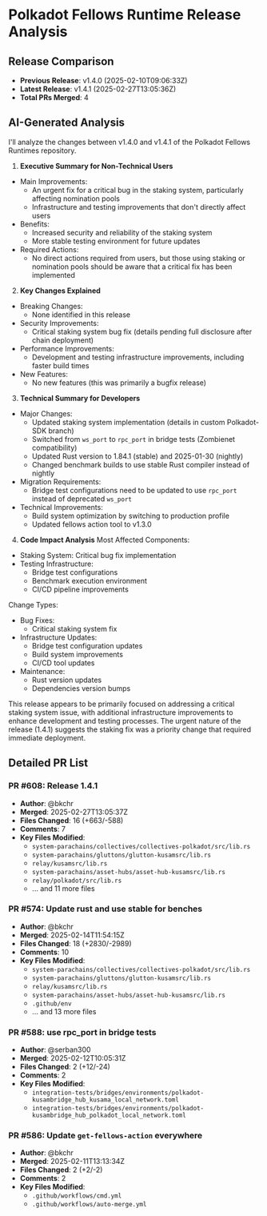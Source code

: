 # Polkadot Fellows Runtime Release Analysis

## Release Comparison
- **Previous Release**: v1.4.0 (2025-02-10T09:06:33Z)
- **Latest Release**: v1.4.1 (2025-02-27T13:05:36Z)
- **Total PRs Merged**: 4

## AI-Generated Analysis

I'll analyze the changes between v1.4.0 and v1.4.1 of the Polkadot Fellows Runtimes repository.

1. **Executive Summary for Non-Technical Users**
- Main Improvements:
  - An urgent fix for a critical bug in the staking system, particularly affecting nomination pools
  - Infrastructure and testing improvements that don't directly affect users
- Benefits:
  - Increased security and reliability of the staking system
  - More stable testing environment for future updates
- Required Actions:
  - No direct actions required from users, but those using staking or nomination pools should be aware that a critical fix has been implemented

2. **Key Changes Explained**
- Breaking Changes:
  - None identified in this release
- Security Improvements:
  - Critical staking system bug fix (details pending full disclosure after chain deployment)
- Performance Improvements:
  - Development and testing infrastructure improvements, including faster build times
- New Features:
  - No new features (this was primarily a bugfix release)

3. **Technical Summary for Developers**
- Major Changes:
  - Updated staking system implementation (details in custom Polkadot-SDK branch)
  - Switched from `ws_port` to `rpc_port` in bridge tests (Zombienet compatibility)
  - Updated Rust version to 1.84.1 (stable) and 2025-01-30 (nightly)
  - Changed benchmark builds to use stable Rust compiler instead of nightly
- Migration Requirements:
  - Bridge test configurations need to be updated to use `rpc_port` instead of deprecated `ws_port`
- Technical Improvements:
  - Build system optimization by switching to production profile
  - Updated fellows action tool to v1.3.0

4. **Code Impact Analysis**
Most Affected Components:
- Staking System: Critical bug fix implementation
- Testing Infrastructure:
  - Bridge test configurations
  - Benchmark execution environment
  - CI/CD pipeline improvements

Change Types:
- Bug Fixes: 
  - Critical staking system fix
- Infrastructure Updates:
  - Bridge test configuration updates
  - Build system improvements
  - CI/CD tool updates
- Maintenance:
  - Rust version updates
  - Dependencies version bumps

This release appears to be primarily focused on addressing a critical staking system issue, with additional infrastructure improvements to enhance development and testing processes. The urgent nature of the release (1.4.1) suggests the staking fix was a priority change that required immediate deployment.

## Detailed PR List

### PR #608: Release 1.4.1
- **Author**: @bkchr
- **Merged**: 2025-02-27T13:05:37Z
- **Files Changed**: 16 (+663/-588)
- **Comments**: 7
- **Key Files Modified**:
  - `system-parachains/collectives/collectives-polkadot/src/lib.rs`
  - `system-parachains/gluttons/glutton-kusamsrc/lib.rs`
  - `relay/kusamsrc/lib.rs`
  - `system-parachains/asset-hubs/asset-hub-kusamsrc/lib.rs`
  - `relay/polkadot/src/lib.rs`
  - ... and 11 more files

### PR #574: Update rust and use stable for benches
- **Author**: @bkchr
- **Merged**: 2025-02-14T11:54:15Z
- **Files Changed**: 18 (+2830/-2989)
- **Comments**: 10
- **Key Files Modified**:
  - `system-parachains/collectives/collectives-polkadot/src/lib.rs`
  - `system-parachains/gluttons/glutton-kusamsrc/lib.rs`
  - `relay/kusamsrc/lib.rs`
  - `system-parachains/asset-hubs/asset-hub-kusamsrc/lib.rs`
  - `.github/env`
  - ... and 13 more files

### PR #588: use rpc_port in bridge tests
- **Author**: @serban300
- **Merged**: 2025-02-12T10:05:31Z
- **Files Changed**: 2 (+12/-24)
- **Comments**: 2
- **Key Files Modified**:
  - `integration-tests/bridges/environments/polkadot-kusambridge_hub_kusama_local_network.toml`
  - `integration-tests/bridges/environments/polkadot-kusambridge_hub_polkadot_local_network.toml`

### PR #586: Update `get-fellows-action` everywhere
- **Author**: @bkchr
- **Merged**: 2025-02-11T13:13:34Z
- **Files Changed**: 2 (+2/-2)
- **Comments**: 2
- **Key Files Modified**:
  - `.github/workflows/cmd.yml`
  - `.github/workflows/auto-merge.yml`


